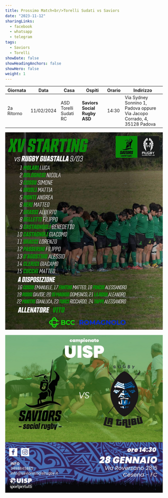 ```yaml
---
title: Prossimo Match<br/>Torelli Sudati vs Saviors
date: "2023-11-12"
sharingLinks:
  - facebook
  - whatsapp
  - telegram
tags:
  - Saviors
  - Torelli
showDate: false
showHeadingAnchors: false
showHero: false
weight: 1
---
```


| Giornata   | Data       | Casa                  | Ospiti                       | Orario | Indirizzo                                                               |
| ---------- | ---------- | --------------------- | ---------------------------- | ------ | ----------------------------------------------------------------------- |
| 2a Ritorno | 11/02/2024 | ASD Torelli Sudati RC | **Saviors Social Rugby ASD** | 14:30  | Via Sydney Sonnino 1, Padova oppure Via Jacopo Corrado, 4, 35128 Padova |

![](./team.jpg)

![](./featured.jpg)
